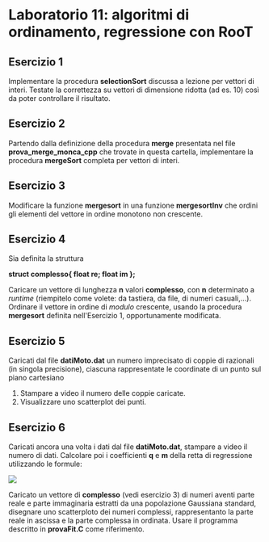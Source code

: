 # Laboratorio 11: algoritmi di ordinamento, regressione con RooT 


## Esercizio 1
Implementare la procedura __selectionSort__ discussa a lezione per vettori di interi. Testate la correttezza su vettori di dimensione ridotta (ad es. 10) così da poter controllare il risultato.

## Esercizio 2

Partendo dalla definizione della procedura __merge__ presentata nel file __prova_merge_monca_cpp__ che trovate in questa cartella, implementare la procedura __mergeSort__ completa per vettori di interi.


## Esercizio 3

Modificare la funzione __mergesort__  in una funzione __mergesortInv__ che ordini gli elementi del vettore in ordine monotono non crescente.


## Esercizio 4

Sia definita la struttura

__struct complesso{
	float re;
	float im
};__

Caricare un vettore di lunghezza __n__  valori __complesso__, con __n__ determinato a _runtime_ (riempitelo come volete: da tastiera, da file, di numeri casuali,...).
Ordinare il vettore in ordine di _modulo_ crescente, usando la procedura __mergesort__ definita nell'Esercizio 1, opportunamente modificata.

## Esercizio 5

Caricati dal file __datiMoto.dat__ un numero imprecisato di coppie di razionali (in singola precisione), ciascuna rappresentate le coordinate di un punto sul piano cartesiano

1. Stampare a video il numero delle coppie caricate.
2. Visualizzare uno scatterplot dei punti.


## Esercizio 6

Caricati ancora una volta i dati dal file __datiMoto.dat__, stampare a video il numero di dati. Calcolare poi i coefficienti __q__ e __m__ della retta di regressione utilizzando le formule:

<img src="https://render.githubusercontent.com/render/math?math=e^{i \pi} = -1">

Caricato un vettore di __complesso__ (vedi esercizio 3) di numeri aventi parte reale e parte immaginaria estratti da una popolazione Gaussiana standard, disegnare uno scatterploto dei numeri complessi, rappresentanto la parte reale in ascissa e la parte complessa in ordinata.
Usare il programma descritto in __provaFit.C__ come riferimento.

